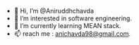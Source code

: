- 👋 Hi, I’m @Aniruddhchavda
- 👀 I’m interested in software engineering.
- 🌱 I’m currently learning MEAN stack.
- 📫 reach me : anichavda98@gmail.com.

<!---
Aniruddhchavda/Aniruddhchavda is a ✨ special ✨ repository because its `README.md` (this file) appears on your GitHub profile.
You can click the Preview link to take a look at your changes.
--->
